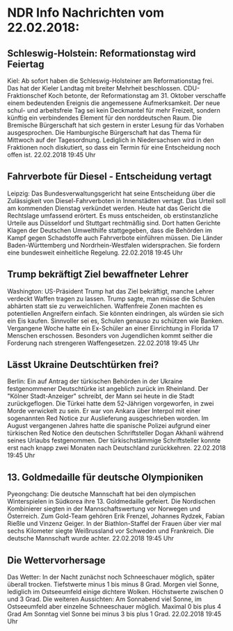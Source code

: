 # NDR Info Nachrichten vom 22.02.2018:


## Schleswig-Holstein: Reformationstag wird Feiertag
Kiel: Ab sofort haben die Schleswig-Holsteiner am Reformationstag frei. Das hat der Kieler Landtag mit breiter Mehrheit beschlossen. CDU-Fraktionschef Koch betonte, der Reformationstag am 31. Oktober verschaffe einem bedeutenden Ereignis die angemessene Aufmerksamkeit. Der neue schul- und arbeitsfreie Tag sei kein Deckmantel für mehr Freizeit, sondern künftig ein verbindendes Element für den norddeutschen Raum. Die Bremische Bürgerschaft hat sich gestern in erster Lesung für das Vorhaben ausgesprochen. Die Hamburgische Bürgerschaft hat das Thema für Mittwoch auf der Tagesordnung. Lediglich in Niedersachsen wird in den Fraktionen noch diskutiert, so dass ein Termin für eine Entscheidung noch offen ist. 22.02.2018 19:45 Uhr 

## Fahrverbote für Diesel - Entscheidung vertagt
Leipzig: Das Bundesverwaltungsgericht hat seine Entscheidung über die Zulässigkeit von Diesel-Fahrverboten in Innenstädten vertagt. Das Urteil soll am kommenden Dienstag verkündet werden. Heute hat das Gericht die Rechtslage umfassend erörtert. Es muss entscheiden, ob erstinstanzliche Urteile aus Düsseldorf und Stuttgart rechtmäßig sind. Dort hatten Gerichte Klagen der Deutschen Umwelthilfe stattgegeben, dass die Behörden im Kampf gegen Schadstoffe auch Fahrverbote einführen müssen. Die Länder Baden-Württemberg und Nordrhein-Westfalen widersprachen. Sie fordern eine bundesweit einheitliche Regelung. 22.02.2018 19:45 Uhr 

## Trump bekräftigt Ziel bewaffneter Lehrer
Washington:	US-Präsident Trump hat das Ziel bekräftigt, manche Lehrer verdeckt Waffen tragen zu lassen. Trump sagte, man müsse die Schulen abhärten statt sie zu verweichlichen. Waffenfreie Zonen machten es potentiellen Angreifern einfach. Sie könnten eindringen, als würden sie sich ein Eis kaufen. Sinnvoller sei es, Schulen genauso zu schützen wie Banken. Vergangene Woche hatte ein Ex-Schüler an einer Einrichtung in Florida 17 Menschen erschossen. Besonders von Jugendlichen kommt seither die Forderung nach strengeren Waffengesetzen. 22.02.2018 19:45 Uhr 

## Lässt Ukraine Deutschtürken frei?
Berlin: Ein auf Antrag der türkischen Behörden in der Ukraine festgenommener Deutschtürke ist angeblich zurück im Rheinland. Der "Kölner Stadt-Anzeiger" schreibt, der Mann sei heute in die Stadt zurückgeflogen. Die Türkei hatte dem 52-Jährigen vorgeworfen, in zwei Morde verwickelt zu sein. Er war von Ankara über Interpol mit einer sogenannten Red Notice zur Auslieferung ausgeschrieben worden. Im August vergangenen Jahres hatte die spanische Polizei aufgrund einer türkischen Red Notice den deutschen Schriftsteller Dogan Akhanli während seines Urlaubs festgenommen. Der türkischstämmige Schriftsteller konnte erst nach knapp zwei Monaten nach Deutschland zurückkehren. 22.02.2018 19:45 Uhr 

## 13. Goldmedaille für deutsche Olympioniken
Pyeongchang:	Die deutsche Mannschaft hat bei den olympischen Winterspielen in Südkorea ihre 13. Goldmedaille gefeiert. Die Nordischen Kombinierer siegten in der Mannschaftswertung vor Norwegen und Österreich. Zum Gold-Team gehören Erik Frenzel, Johannes Rydzek, Fabian Rießle und Vinzenz Geiger. In der Biathlon-Staffel der Frauen über vier mal sechs Kilometer siegte Weißrussland vor Schweden und Frankreich. Die deutsche Mannschaft wurde achter. 22.02.2018 19:45 Uhr 

## Die Wettervorhersage
Das Wetter: In der Nacht zunächst noch Schneeschauer möglich, später überall trocken. Tiefstwerte minus 1 bis minus 8 Grad. Morgen viel Sonne, lediglich im Ostseeumfeld einige dichtere Wolken. Höchstwerte zwischen 0 und 3 Grad. Die weiteren Aussichten: Am Sonnabend viel Sonne, im Ostseeumfeld aber einzelne Schneeschauer möglich. Maximal 0 bis plus 4 Grad Am Sonntag viel Sonne bei minus 3 bis plus 1 Grad. 22.02.2018 19:45 Uhr 
